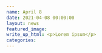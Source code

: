 ```yaml
---
name: April 8
date: 2021-04-08 00:00:00
layout: news
featured_image:
write_up_html: <p>Lorem ipsum</p>
categories:
---
```


